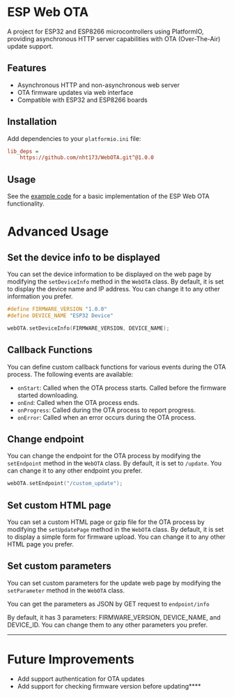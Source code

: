# ESP Web OTA

A project for ESP32 and ESP8266 microcontrollers using PlatformIO, providing asynchronous HTTP server capabilities with OTA (Over-The-Air) update support.

## Features

- Asynchronous HTTP and non-asynchronous web server
- OTA firmware updates via web interface
- Compatible with ESP32 and ESP8266 boards

## Installation

Add dependencies to your `platformio.ini` file:

```ini
lib_deps = 
    https://github.com/nht173/WebOTA.git^@1.0.0
```

## Usage

See the [example code](./examples) for a basic implementation of the ESP Web OTA functionality.

# Advanced Usage

## Set the device info to be displayed

You can set the device information to be displayed on the web page by modifying the `setDeviceInfo` method in the `WebOTA` class. By default, it is set to display the device name and IP address. You can change it to any other information you prefer.

```cpp
#define FIRMWARE_VERSION "1.0.0"
#define DEVICE_NAME "ESP32 Device"

webOTA.setDeviceInfo(FIRMWARE_VERSION, DEVICE_NAME);
```

## Callback Functions

You can define custom callback functions for various events during the OTA process. The following events are available:

- `onStart`: Called when the OTA process starts. Called before the firmware started downloading.
- `onEnd`: Called when the OTA process ends.
- `onProgress`: Called during the OTA process to report progress.
- `onError`: Called when an error occurs during the OTA process.

## Change endpoint

You can change the endpoint for the OTA process by modifying the `setEndpoint` method in the `WebOTA` class. By default, it is set to `/update`. You can change it to any other endpoint you prefer.

```cpp
webOTA.setEndpoint("/custom_update");
```

## Set custom HTML page

You can set a custom HTML page or gzip file for the OTA process by modifying the `setUpdatePage` method in the `WebOTA` class. By default, it is set to display a simple form for firmware upload. You can change it to any other HTML page you prefer.

## Set custom parameters

You can set custom parameters for the update web page by modifying the `setParameter` method in the `WebOTA` class.

You can get the parameters as JSON by GET request to `endpoint/info`

By default, it has 3 parameters: FIRMWARE_VERSION, DEVICE_NAME, and DEVICE_ID. You can change them to any other parameters you prefer.

---

# Future Improvements

- Add support authentication for OTA updates
- Add support for checking firmware version before updating****
